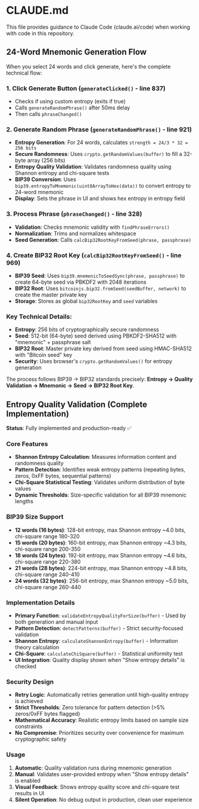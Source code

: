 # CLAUDE.md

This file provides guidance to Claude Code (claude.ai/code) when working with code in this repository.

## 24-Word Mnemonic Generation Flow

When you select 24 words and click generate, here's the complete technical flow:

### **1. Click Generate Button** (`generateClicked()` - line 837)
- Checks if using custom entropy (exits if true)
- Calls `generateRandomPhrase()` after 50ms delay
- Then calls `phraseChanged()`

### **2. Generate Random Phrase** (`generateRandomPhrase()` - line 921)  
- **Entropy Generation**: For 24 words, calculates `strength = 24/3 * 32 = 256 bits`
- **Secure Randomness**: Uses `crypto.getRandomValues(buffer)` to fill a 32-byte array (256 bits)
- **Entropy Quality Validation**: Validates randomness quality using Shannon entropy and chi-square tests
- **BIP39 Conversion**: Uses `bip39.entropyToMnemonic(uint8ArrayToHex(data))` to convert entropy to 24-word mnemonic
- **Display**: Sets the phrase in UI and shows hex entropy in entropy field

### **3. Process Phrase** (`phraseChanged()` - line 328)
- **Validation**: Checks mnemonic validity with `findPhraseErrors()`
- **Normalization**: Trims and normalizes whitespace  
- **Seed Generation**: Calls `calcBip32RootKeyFromSeed(phrase, passphrase)`

### **4. Create BIP32 Root Key** (`calcBip32RootKeyFromSeed()` - line 969)
- **BIP39 Seed**: Uses `bip39.mnemonicToSeedSync(phrase, passphrase)` to create 64-byte seed via PBKDF2 with 2048 iterations
- **BIP32 Root**: Uses `bitcoinjs.bip32.fromSeed(seedBuffer, network)` to create the master private key
- **Storage**: Stores as global `bip32RootKey` and `seed` variables

### **Key Technical Details:**
- **Entropy**: 256 bits of cryptographically secure randomness
- **Seed**: 512-bit (64-byte) seed derived using PBKDF2-SHA512 with "mnemonic" + passphrase salt
- **BIP32 Root**: Master private key derived from seed using HMAC-SHA512 with "Bitcoin seed" key
- **Security**: Uses browser's `crypto.getRandomValues()` for entropy generation

The process follows BIP39 → BIP32 standards precisely: **Entropy → Quality Validation → Mnemonic → Seed → BIP32 Root Key**.

## Entropy Quality Validation (Complete Implementation)

**Status**: Fully implemented and production-ready ✅

### Core Features
- **Shannon Entropy Calculation**: Measures information content and randomness quality
- **Pattern Detection**: Identifies weak entropy patterns (repeating bytes, zeros, 0xFF bytes, sequential patterns)
- **Chi-Square Statistical Testing**: Validates uniform distribution of byte values
- **Dynamic Thresholds**: Size-specific validation for all BIP39 mnemonic lengths

### BIP39 Size Support
- **12 words (16 bytes)**: 128-bit entropy, max Shannon entropy ~4.0 bits, chi-square range 180-320
- **15 words (20 bytes)**: 160-bit entropy, max Shannon entropy ~4.3 bits, chi-square range 200-350
- **18 words (24 bytes)**: 192-bit entropy, max Shannon entropy ~4.6 bits, chi-square range 220-380
- **21 words (28 bytes)**: 224-bit entropy, max Shannon entropy ~4.8 bits, chi-square range 240-410
- **24 words (32 bytes)**: 256-bit entropy, max Shannon entropy ~5.0 bits, chi-square range 260-440

### Implementation Details
- **Primary Function**: `validateEntropyQualityForSize(buffer)` - Used by both generation and manual input
- **Pattern Detection**: `detectPatterns(buffer)` - Strict security-focused validation
- **Shannon Entropy**: `calculateShannonEntropy(buffer)` - Information theory calculation
- **Chi-Square**: `calculateChiSquare(buffer)` - Statistical uniformity test
- **UI Integration**: Quality display shown when "Show entropy details" is checked

### Security Design
- **Retry Logic**: Automatically retries generation until high-quality entropy is achieved
- **Strict Thresholds**: Zero tolerance for pattern detection (>5% zeros/0xFF bytes flagged)
- **Mathematical Accuracy**: Realistic entropy limits based on sample size constraints
- **No Compromise**: Prioritizes security over convenience for maximum cryptographic safety

### Usage
1. **Automatic**: Quality validation runs during mnemonic generation
2. **Manual**: Validates user-provided entropy when "Show entropy details" is enabled
3. **Visual Feedback**: Shows entropy quality score and chi-square test results in UI
4. **Silent Operation**: No debug output in production, clean user experience